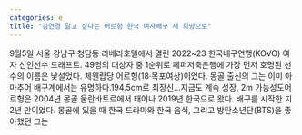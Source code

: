 ```yaml
---
categories: e
title: "김연경 닮고 싶다는 어르헝 한국 여자배구 새 희망으로"
---
```

9월5일 서울 강남구 청담동 리베라호텔에서 열린 2022~23 한국배구연맹(KOVO) 여자 신인선수 드래프트. 49명의 대상자 중 1순위로 페퍼저축은행에 가장 먼저 호명된 선수의 이름은 낯설었다. 체웬랍당 어르헝(18·목포여상)이었다. 몽골 출신의 그는 이미 아마추어 배구계에서는 유명하다.194.5cm로 최장신…지금도 계속 성장, 2m 가능성도어르헝은 2004년 몽골 울란바토르에서 태어나 2019년 한국으로 왔다. 배구를 시작한 지 2년 만이었다. 몽골에 있을 때 한국 드라마와 한국 음식, 그리고 방탄소년단(BTS)을 좋아했던 그는